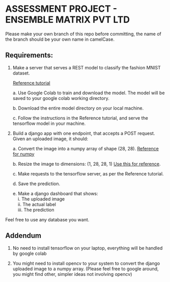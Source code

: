 # ASSESSMENT PROJECT - ENSEMBLE MATRIX PVT LTD

Please make your own branch of this repo before committing, the name of the branch should be your own name in camelCase.

## Requirements:
1. Make a server that serves a REST model to classify the fashion MNIST dataset. 

    [Reference tutorial](https://www.tensorflow.org/tfx/tutorials/serving/rest_simple)

    a. Use Google Colab to train and download the model. The model will be saved to your google colab working directory.

    b. Download the entire model directory on your local machine.

    c. Follow the instructions in the Reference tutorial, and serve the tensorflow model in your machine.

2. Build a django app with one endpoint, that accepts a POST request.
Given an uploaded image, it should:

    a. Convert the image into a numpy array of shape (28, 28). [Reference for numpy](https://numpy.org/doc/)
    
    b. Resize the image to dimensions: (1, 28, 28, 1) [Use this  for reference](https://numpy.org/doc/stable/reference/generated/numpy.reshape.html).

    c. Make requests to the tensorflow server, as per the Reference tutorial.

    d. Save the prediction.

    e. Make a django dashboard that shows:<br>
        &nbsp;&nbsp;&nbsp;&nbsp;i. The uploaded image<br>
        &nbsp;&nbsp;&nbsp;&nbsp;ii. The actual label<br>
        &nbsp;&nbsp;&nbsp;&nbsp;iii. The prediction

Feel free to use any database you want.

## Addendum

1. No need to install tensorflow on your laptop, everything will be handled by google colab

2. You might need to install opencv to your system to convert the django uploaded image to a numpy array. (Please feel free to google around, you might find other, simpler ideas not involving opencv)
